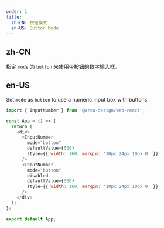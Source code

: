 ```yaml
---
order: 1
title:
  zh-CN: 按钮模式
  en-US: Button Mode
---
```


## zh-CN

指定 `mode` 为 `button` 来使用带按钮的数字输入框。

## en-US

Set `mode` as `button` to use a numeric input box with buttons.

```js
import { InputNumber } from '@arco-design/web-react';

const App = () => {
  return (
    <div>
      <InputNumber
        mode="button"
        defaultValue={500}
        style={{ width: 160, margin: '10px 24px 10px 0' }}
      />
      <InputNumber
        mode="button"
        disabled
        defaultValue={500}
        style={{ width: 160, margin: '10px 24px 10px 0' }}
      />
    </div>
  );
};

export default App;
```
